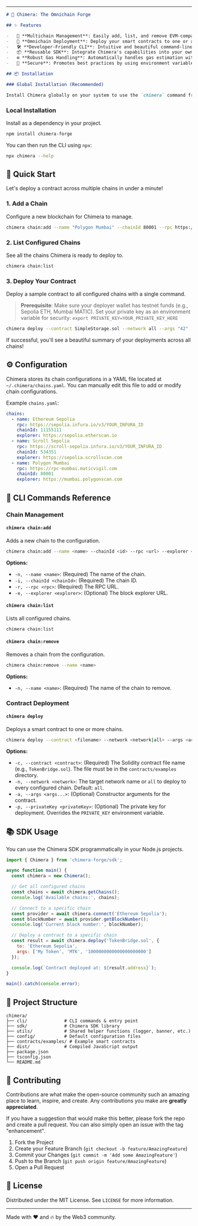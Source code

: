 



---

```markdown
# 🐉 Chimera: The Omnichain Forge

## ✨ Features

-   🔗 **Multichain Management**: Easily add, list, and remove EVM-compatible chain configurations.
-   🚀 **Omnichain Deployment**: Deploy your smart contracts to one or all configured networks simultaneously.
-   🛠️ **Developer-Friendly CLI**: Intuitive and beautiful command-line interface built with `commander.js`.
-   📦 **Reusable SDK**: Integrate Chimera's capabilities into your own Node.js projects.
-   ⚙️ **Robust Gas Handling**: Automatically handles gas estimation with fallback mechanisms for unreliable RPCs.
-   🔐 **Secure**: Promotes best practices by using environment variables for private keys.

## 📦 Installation

### Global Installation (Recommended)

Install Chimera globally on your system to use the `chimera` command from anywhere.
```


### Local Installation

Install as a dependency in your project.

```bash
npm install chimera-forge
```

You can then run the CLI using `npx`:

```bash
npx chimera --help
```

## 🚀 Quick Start

Let's deploy a contract across multiple chains in under a minute!

### 1. Add a Chain

Configure a new blockchain for Chimera to manage.

```bash
chimera chain:add --name "Polygon Mumbai" --chainId 80001 --rpc https://rpc-mumbai.maticvigil.com --explorer https://mumbai.polygonscan.com
```

### 2. List Configured Chains

See all the chains Chimera is ready to deploy to.

```bash
chimera chain:list
```

### 3. Deploy Your Contract

Deploy a sample contract to all configured chains with a single command.

> **Prerequisite**: Make sure your deployer wallet has testnet funds (e.g., Sepolia ETH, Mumbai MATIC). Set your private key as an environment variable for security:
> `export PRIVATE_KEY=YOUR_PRIVATE_KEY_HERE`

```bash
chimera deploy --contract SimpleStorage.sol --network all --args "42"
```

If successful, you'll see a beautiful summary of your deployments across all chains!

## ⚙️ Configuration

Chimera stores its chain configurations in a YAML file located at `~/.chimera/chains.yaml`. You can manually edit this file to add or modify chain configurations.

Example `chains.yaml`:

```yaml
chains:
  - name: Ethereum Sepolia
    rpc: https://sepolia.infura.io/v3/YOUR_INFURA_ID
    chainId: 11155111
    explorer: https://sepolia.etherscan.io
  - name: Scroll Sepolia
    rpc: https://scroll-sepolia.infura.io/v3/YOUR_INFURA_ID
    chainId: 534351
    explorer: https://sepolia.scrollscan.com
  - name: Polygon Mumbai
    rpc: https://rpc-mumbai.maticvigil.com
    chainId: 80001
    explorer: https://mumbai.polygonscan.com
```

## 📖 CLI Commands Reference

### Chain Management

#### `chimera chain:add`
Adds a new chain to the configuration.

```bash
chimera chain:add --name <name> --chainId <id> --rpc <url> --explorer <url>
```

**Options:**
-   `-n, --name <name>`: (Required) The name of the chain.
-   `-i, --chainId <chainId>`: (Required) The chain ID.
-   `-r, --rpc <rpc>`: (Required) The RPC URL.
-   `-e, --explorer <explorer>`: (Optional) The block explorer URL.

#### `chimera chain:list`
Lists all configured chains.

```bash
chimera chain:list
```

#### `chimera chain:remove`
Removes a chain from the configuration.

```bash
chimera chain:remove --name <name>
```

**Options:**
-   `-n, --name <name>`: (Required) The name of the chain to remove.

### Contract Deployment

#### `chimera deploy`
Deploys a smart contract to one or more chains.

```bash
chimera deploy --contract <filename> --network <network|all> --args <args...>
```

**Options:**
-   `-c, --contract <contract>`: (Required) The Solidity contract file name (e.g., `TokenBridge.sol`). The file must be in the `contracts/examples` directory.
-   `-n, --network <network>`: The target network name or `all` to deploy to every configured chain. Default: `all`.
-   `-a, --args <args...>`: (Optional) Constructor arguments for the contract.
-   `-p, --privateKey <privateKey>`: (Optional) The private key for deployment. Overrides the `PRIVATE_KEY` environment variable.

## 📚 SDK Usage

You can use the Chimera SDK programmatically in your Node.js projects.

```javascript
import { Chimera } from 'chimera-forge/sdk';

async function main() {
  const chimera = new Chimera();

  // Get all configured chains
  const chains = await chimera.getChains();
  console.log('Available chains:', chains);

  // Connect to a specific chain
  const provider = await chimera.connect('Ethereum Sepolia');
  const blockNumber = await provider.getBlockNumber();
  console.log('Current block number:', blockNumber);

  // Deploy a contract to a specific chain
  const result = await chimera.deploy('TokenBridge.sol', {
    to: 'Ethereum Sepolia',
    args: ['My Token', 'MTK', '1000000000000000000000']
  });

  console.log(`Contract deployed at: ${result.address}`);
}

main().catch(console.error);
```

## 🧱 Project Structure

```
chimera/
├── cli/              # CLI commands & entry point
├── sdk/              # Chimera SDK library
├── utils/            # Shared helper functions (logger, banner, etc.)
├── config/           # Default configuration files
├── contracts/examples/ # Example smart contracts
├── dist/             # Compiled JavaScript output
├── package.json
├── tsconfig.json
└── README.md
```

## 🤝 Contributing

Contributions are what make the open-source community such an amazing place to learn, inspire, and create. Any contributions you make are **greatly appreciated**.

If you have a suggestion that would make this better, please fork the repo and create a pull request. You can also simply open an issue with the tag "enhancement".

1.  Fork the Project
2.  Create your Feature Branch (`git checkout -b feature/AmazingFeature`)
3.  Commit your Changes (`git commit -m 'Add some AmazingFeature'`)
4.  Push to the Branch (`git push origin feature/AmazingFeature`)
5.  Open a Pull Request

## 📄 License

Distributed under the MIT License. See `LICENSE` for more information.

---

Made with ❤️ and 🔥 by the Web3 community.
